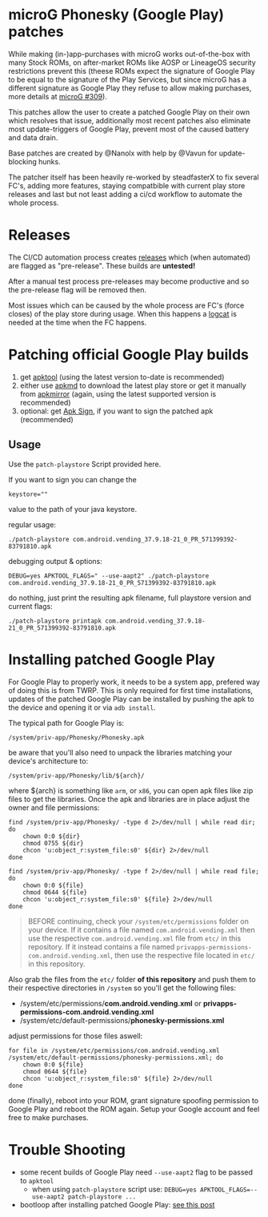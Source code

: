 # microG Phonesky (Google Play) patches

While making (in-)app-purchases with microG works out-of-the-box with many Stock ROMs, on after-market ROMs like AOSP or LineageOS security restrictions prevent this (theese ROMs expect the signature of Google Play to be equal to the signature of the Play Services, but since microG has a different signature as Google Play they refuse to allow making purchases, more details at [microG #309](https://github.com/microg/android_packages_apps_GmsCore/issues/309)).

This patches allow the user to create a patched Google Play on their own which resolves that issue, additionally most recent patches also eliminate most update-triggers of Google Play, prevent most of the caused battery and data drain.

Base patches are created by @Nanolx with help by @Vavun for update-blocking hunks.

The patcher itself has been heavily re-worked by steadfasterX to fix several FC's, adding more features, staying compatbible with current play store releases and last but not least adding a ci/cd workflow to automate the whole process.

# Releases

The CI/CD automation process creates [releases](https://github.com/AXP-OS/packages_apps_phonesky/releases) which (when automated) are flagged as "pre-release".
These builds are **untested!**

After a manual test process pre-releases may become productive and so the pre-release flag will be removed then.

Most issues which can be caused by the whole process are FC's (force closes) of the play store during usage. When this happens a [logcat](https://forum.xda-developers.com/t/guide-providing-a-good-logcat.3814517/) is needed at the time when the FC happens.

# Patching official Google Play builds

1. get [apktool](https://ibotpeaches.github.io/Apktool/) (using the latest version to-date is recommended)
1. either use [apkmd](https://github.com/tanishqmanuja/apkmirror-downloader/) to download the latest play store or get it manually from [apkmirror](https://www.apkmirror.com/apk/google-inc/google-play-store/) (again, using the latest supported version is recommended)
1. optional: get [Apk Sign](https://github.com/appium/sign/raw/master/dist/signapk.jar), if you want to sign the patched apk (recommended)


## Usage

Use the `patch-playstore` Script provided here.

If you want to sign you can change the

  `keystore=""`

value to the path of your java keystore.

regular usage:

```
./patch-playstore com.android.vending_37.9.18-21_0_PR_571399392-83791810.apk
```

debugging output & options:

```
DEBUG=yes APKTOOL_FLAGS=" --use-aapt2" ./patch-playstore com.android.vending_37.9.18-21_0_PR_571399392-83791810.apk
```

do nothing, just print the resulting apk filename, full playstore version and current flags:
 
```
./patch-playstore printapk com.android.vending_37.9.18-21_0_PR_571399392-83791810.apk
```


# Installing patched Google Play

For Google Play to properly work, it needs to be a system app, prefered way of doing this is from TWRP. This is only required for first time installations, updates of the patched Google Play can be installed by pushing the apk to the device and opening it or via `adb install`.

The typical path for Google Play is:

  `/system/priv-app/Phonesky/Phonesky.apk`

be aware that you'll also need to unpack the libraries matching your device's architecture to:

  `/system/priv-app/Phonesky/lib/${arch}/`

where ${arch} is something like `arm`, or `x86`, you can open apk files like zip files to get the libraries. Once the apk and libraries are in place adjust the owner and file permissions:

```
find /system/priv-app/Phonesky/ -type d 2>/dev/null | while read dir; do
	chown 0:0 ${dir}
	chmod 0755 ${dir}
	chcon 'u:object_r:system_file:s0' ${dir} 2>/dev/null
done

find /system/priv-app/Phonesky/ -type f 2>/dev/null | while read file; do
	chown 0:0 ${file}
	chmod 0644 ${file}
	chcon 'u:object_r:system_file:s0' ${file} 2>/dev/null
done
```
> BEFORE continuing, check your `/system/etc/permissions` folder on your device. If it contains a file named `com.android.vending.xml` then use the respective `com.android.vending.xml` file from `etc/` in this repository. If it instead contains a file named `privapps-permissions-com.android.vending.xml`, then use the respective file located in `etc/` in this repository.

Also grab the files from the `etc/` folder **of this repository** and push them to their respective directories in `/system` so you'll get the following files:

  * /system/etc/permissions/**com.android.vending.xml** or **privapps-permissions-com.android.vending.xml**
  * /system/etc/default-permissions/**phonesky-permissions.xml**

adjust permissions for those files aswell:

```
for file in /system/etc/permissions/com.android.vending.xml /system/etc/default-permissions/phonesky-permissions.xml; do
	chown 0:0 ${file}
	chmod 0644 ${file}
	chcon 'u:object_r:system_file:s0' ${file} 2>/dev/null
done
```

done (finally), reboot into your ROM, grant signature spoofing permission to Google Play and reboot the ROM again. Setup your Google account and feel free to make purchases.

# Trouble Shooting

* some recent builds of Google Play need `--use-aapt2` flag to be passed to `apktool`
  * when using `patch-playstore` script use: `DEBUG=yes APKTOOL_FLAGS=--use-aapt2 patch-playstore ...`
* bootloop after installing patched Google Play: [see this post](https://gitlab.com/Nanolx/microg-phonesky-iap-support/issues/3#note_268785229)
